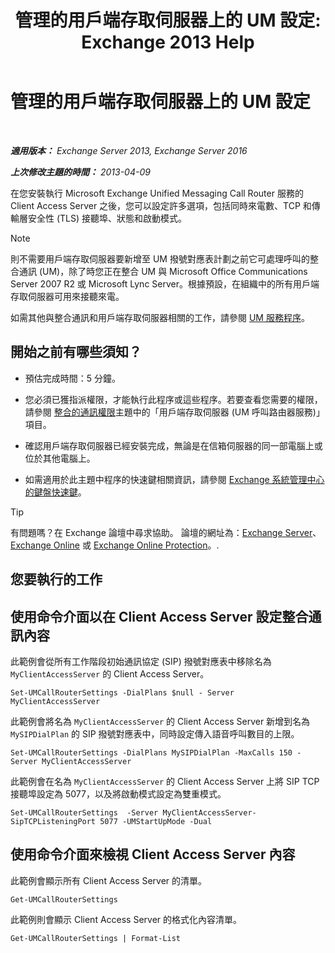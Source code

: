 ﻿---
title: '管理的用戶端存取伺服器上的 UM 設定: Exchange 2013 Help'
TOCTitle: 管理的用戶端存取伺服器上的 UM 設定
ms:assetid: 08667911-fa86-404e-84b1-65cedd94d579
ms:mtpsurl: https://technet.microsoft.com/zh-tw/library/JJ673507(v=EXCHG.150)
ms:contentKeyID: 50553931
ms.date: 05/21/2018
mtps_version: v=EXCHG.150
ms.translationtype: MT
---

# 管理的用戶端存取伺服器上的 UM 設定

 

_**適用版本：** Exchange Server 2013, Exchange Server 2016_

_**上次修改主題的時間：** 2013-04-09_

在您安裝執行 Microsoft Exchange Unified Messaging Call Router 服務的 Client Access Server 之後，您可以設定許多選項，包括同時來電數、TCP 和傳輸層安全性 (TLS) 接聽埠、狀態和啟動模式。


> [!NOTE]  
> 則不需要用戶端存取伺服器要新增至 UM 撥號對應表計劃之前它可處理呼叫的整合通訊 (UM)，除了時您正在整合 UM 與 Microsoft Office Communications Server 2007 R2 或 Microsoft Lync Server。根據預設，在組織中的所有用戶端存取伺服器可用來接聽來電。




如需其他與整合通訊和用戶端存取伺服器相關的工作，請參閱 [UM 服務程序](um-services-procedures-exchange-2013-help.md)。

## 開始之前有哪些須知？

  - 預估完成時間：5 分鐘。

  - 您必須已獲指派權限，才能執行此程序或這些程序。若要查看您需要的權限，請參閱 [整合的通訊權限](unified-messaging-permissions-exchange-2013-help.md)主題中的「用戶端存取伺服器 (UM 呼叫路由器服務)」項目。

  - 確認用戶端存取伺服器已經安裝完成，無論是在信箱伺服器的同一部電腦上或位於其他電腦上。

  - 如需適用於此主題中程序的快速鍵相關資訊，請參閱 [Exchange 系統管理中心的鍵盤快速鍵](keyboard-shortcuts-in-the-exchange-admin-center-exchange-online-protection-help.md)。


> [!TIP]  
> 有問題嗎？在 Exchange 論壇中尋求協助。 論壇的網址為：<a href="https://go.microsoft.com/fwlink/p/?linkid=60612">Exchange Server</a>、 <a href="https://go.microsoft.com/fwlink/p/?linkid=267542">Exchange Online</a> 或 <a href="https://go.microsoft.com/fwlink/p/?linkid=285351">Exchange Online Protection</a>。.




## 您要執行的工作

## 使用命令介面以在 Client Access Server 設定整合通訊內容

此範例會從所有工作階段初始通訊協定 (SIP) 撥號對應表中移除名為 `MyClientAccessServer` 的 Client Access Server。

    Set-UMCallRouterSettings -DialPlans $null - Server MyClientAccessServer

此範例會將名為 `MyClientAccessServer` 的 Client Access Server 新增到名為 `MySIPDialPlan` 的 SIP 撥號對應表中，同時設定傳入語音呼叫數目的上限。

    Set-UMCallRouterSettings -DialPlans MySIPDialPlan -MaxCalls 150 -Server MyClientAccessServer

此範例會在名為 `MyClientAccessServer` 的 Client Access Server 上將 SIP TCP 接聽埠設定為 5077，以及將啟動模式設定為雙重模式。

    Set-UMCallRouterSettings  -Server MyClientAccessServer-SipTCPListeningPort 5077 -UMStartUpMode -Dual 

## 使用命令介面來檢視 Client Access Server 內容

此範例會顯示所有 Client Access Server 的清單。

    Get-UMCallRouterSettings

此範例則會顯示 Client Access Server 的格式化內容清單。

    Get-UMCallRouterSettings | Format-List

